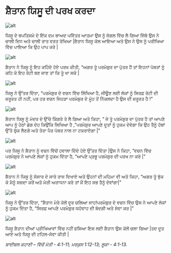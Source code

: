 # ਸ਼ੈਤਾਨ ਯਿਸੂ ਦੀ ਪਰਖ ਕਰਦਾ

![alt](https://cdn.door43.org/obs/jpg/360px/obs-en-25-01.jpg)

ਯਿਸੂ ਦੇ ਬਪਤਿਸਮੇ ਦੇ ਇੱਕ  ਦਮ ਬਾਅਦ ਪਵਿੱਤਰ ਆਤਮਾ ਉਸ ਨੂੰ ਜੰਗਲ ਵਿੱਚ  ਲੈ ਗਿਆ ਜਿੱਥੇ ਉਸ ਨੇ ਚਾਲੀ ਦਿਨ ਅਤੇ ਚਾਲੀ ਰਾਤ ਵਰਤ ਰੱਖਿਆ |ਸ਼ੈਤਾਨ ਯਿਸੂ ਕੋਲ ਆਇਆ ਅਤੇ ਉਸ ਨੇ ਉਸ ਨੂੰ ਪਰੀਖਿਆ ਵਿੱਚ ਪਾਇਆ ਕਿ ਉਹ ਪਾਪ ਕਰੇ |

![alt](https://cdn.door43.org/obs/jpg/360px/obs-en-25-02.jpg)

ਸ਼ੈਤਾਨ ਨੇ ਯਿਸੂ ਨੂੰ ਇਹ ਕਹਿੰਦੇ ਹੋਏ ਪਰਖ ਕੀਤੀ, “ਅਗਰ ਤੂੰ ਪਰਮੇਸ਼ੁਰ ਦਾ ਪੁੱਤਰ ਹੈਂ ਤਾਂ ਇਹਨਾਂ ਪੱਥਰਾਂ ਨੂੰ ਕਹਿ ਕੇ ਇਹ ਰੋਟੀ ਬਣ ਜਾਣ ਤਾਂ ਕਿ ਤੂੰ ਖਾ ਸਕੇ |

![alt](https://cdn.door43.org/obs/jpg/360px/obs-en-25-03.jpg)

ਯਿਸੂ ਨੇ ਉੱਤਰ ਦਿੱਤਾ, “ਪਰਮੇਸ਼ੁਰ  ਦੇ ਵਚਨ ਵਿੱਚ  ਲਿੱਖਿਆ ਹੈ, ਜੀਊਣ  ਲਈ ਲੋਕਾਂ ਨੂੰ ਸਿਰਫ਼  ਰੋਟੀ ਦੀ ਜ਼ਰੂਰਤ ਹੀ ਨਹੀਂ, ਪਰ ਹਰ  ਵਚਨ ਜਿਹੜਾ ਪਰਮੇਸ਼ੁਰ ਦੇ  ਮੂੰਹ ਤੋਂ ਨਿੱਕਲਦਾ ਹੈ ਉਸ ਦੀ ਜ਼ਰੂਰਤ ਹੈ  !”

![alt](https://cdn.door43.org/obs/jpg/360px/obs-en-25-04.jpg)

ਸ਼ੈਤਾਨ ਯਿਸੂ ਨੂੰ ਮੰਦਰ ਦੇ ਉੱਚੇ ਕਿੰਗਰੇ ਤੇ ਲੈ ਗਿਆ ਅਤੇ ਕਿਹਾ, “ ਜੇ ਤੂੰ ਪਰਮੇਸ਼ੁਰ  ਦਾ ਪੁੱਤਰ  ਹੈ ਤਾਂ  ਆਪਣੇ ਆਪ ਨੂੰ ਹੇਠਾਂ ਡੇਗ ਦੇਹ ਕਿਉਂਕਿ ਲਿਖਿਆ ਹੈ ,”ਪਰਮੇਸ਼ੁਰ  ਆਪਣੇ ਦੂਤਾਂ ਨੂੰ ਹੁਕਮ ਦੇਵੇਗਾ ਕਿ ਉਹ ਤੈਨੂੰ  ਹੱਥਾਂ ਉੱਤੇ  ਚੁੱਕ ਲੈਣਗੇ ਅਤੇ ਤੇਰਾ ਪੈਰ ਪੱਥਰ ਨਾਲ ਨਾ ਟਕਰਾਏਗਾ |”

![alt](https://cdn.door43.org/obs/jpg/360px/obs-en-25-05.jpg)

ਪਰ ਯਿਸੂ ਨੇ ਸ਼ੈਤਾਨ ਨੂੰ ਵਚਨ ਵਿੱਚੋਂ  ਹਵਾਲਾ ਦਿੰਦੇ ਹੋਏ ਉੱਤਰ ਦਿੱਤਾ |ਉਸ ਨੇ ਕਿਹਾ, “ਵਚਨ ਵਿੱਚ  ਪਰਮੇਸ਼ੁਰ  ਨੇ ਆਪਣੇ ਲੋਕਾਂ ਨੂੰ ਹੁਕਮ ਦਿੱਤਾ ਹੈ, “ਆਪਣੇ ਪ੍ਰਭੂ ਪਰਮੇਸ਼ੁਰ ਦੀ ਪਰਖ ਨਾ ਕਰੋ |” 

![alt](https://cdn.door43.org/obs/jpg/360px/obs-en-25-06.jpg)

ਸ਼ੈਤਾਨ ਨੇ ਯਿਸੂ ਨੂੰ ਸੰਸਾਰ ਦੇ ਸਾਰੇ ਰਾਜ ਦਿਖਾਏ ਅਤੇ ਉਹਨਾਂ ਦੀ ਮਹਿਮਾ ਵੀ  ਅਤੇ ਕਿਹਾ, “ਅਗਰ ਤੂੰ ਝੁੱਕ ਕੇ ਮੈਨੂੰ ਸਜ਼ਦਾ ਕਰੇਂ ਅਤੇ ਮੇਰੀ ਅਰਾਧਨਾ ਕਰੇ ਤਾਂ  ਮੈਂ ਇਹ ਸਭ ਤੈਨੂੰ ਦੇਵਾਂਗਾ|”

![alt](https://cdn.door43.org/obs/jpg/360px/obs-en-25-07.jpg)

ਯਿਸੂ ਨੇ ਉੱਤਰ ਦਿੱਤਾ, “ਸ਼ੈਤਾਨ ਮੇਰੇ ਕੋਲੋਂ ਦੂਰ ਚਲਿਆ ਜਾਹ!ਪਰਮੇਸ਼ੁਰ  ਦੇ ਵਚਨ ਵਿੱਚ  ਉਸ ਨੇ ਆਪਣੇ ਲੋਕਾਂ ਨੂੰ ਹੁਕਮ ਦਿੱਤਾ ਹੈ, “ਸਿਰਫ਼ ਆਪਣੇ ਪਰਮੇਸ਼ੁਰ  ਯਹੋਵਾਹ ਦੀ ਬੰਦਗੀ ਅਤੇ ਸੇਵਾ ਕਰ |”

![alt](https://cdn.door43.org/obs/jpg/360px/obs-en-25-08.jpg)

ਯਿਸੂ ਸ਼ੈਤਾਨ ਦੀਆਂ ਪ੍ਰੀਖਿਆਵਾਂ ਵਿੱਚ ਨਹੀਂ ਫਸਿਆ ਇਸ ਲਈ ਸ਼ੈਤਾਨ ਉਸ ਕੋਲੋਂ ਚਲਾ ਗਿਆ |ਤਦ  ਦੂਤ ਆਏ ਅਤੇ ਯਿਸੂ ਦੀ ਟਹਿਲ-ਸੇਵਾ  ਕੀਤੀ |

_ਬਾਈਬਲ ਕਹਾਣੀ – ਵਿੱਚੋਂ ਮੱਤੀ - 4:1-11;  ਮਰਕੁਸ 1:12-13;  ਲੂਕਾ - 4:1-13._